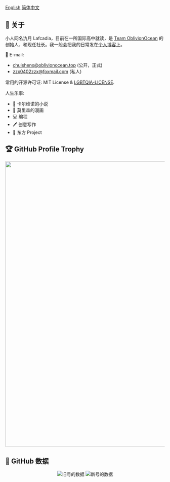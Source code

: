 [English](https://github.com/Lafcadia/Lafcadia/blob/main/README.md) [简体中文](https://github.com/Lafcadia/Lafcadia/blob/main/README.zh-tw.md)

## 👋 关于

小人网名氿月 Lafcadia，目前在一所国际高中就读，是 [Team OblivionOcean](https://github.com/OblivionOcean) 的创始人、和现任社长。我一般会把我的日常发在[个人博客](https://chuishen.xyz)上。

📧 E-mail: 
  - chuishenx@oblivionocean.top (公开，正式)
  - zzx0402zzx@foxmail.com (私人)

常用的开源许可证: MIT License & [LGBTQIA-LICENSE](https://github.com/mis1042/LGBTQIA-LICENSE).

人生乐事: 
  - 📕 卡尔维诺的小说
  - 📜 莫里森的漫画
  - 💻 编程
  - 🖊  创意写作
  - 🎵 东方 Project

## 🏆 GitHub Profile Trophy

<a href="https://github.com/ryo-ma/github-profile-trophy" target="_black">
  <img width="900" src="https://github-profile-trophy.vercel.app/?username=Lafcadia&column=10"/>
</a>

## 🔢 GitHub 数据

<div align="center">
  <img src="https://github-readme-stats.vercel.app/api?username=ChuishenX&rank_icon=percentile&count_private=true" alt="旧号的数据" />
  <img src="https://github-readme-stats.vercel.app/api?username=Lafcadia&rank_icon=percentile&count_private=true" alt="新号的数据" />
</div>
